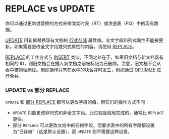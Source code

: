# REPLACE vs UPDATE

你可以通过更新或替换的方式来修改实时表（RT）或渗透表（PQ）中的现有数据。

[UPDATE](../../Data_creation_and_modification/Updating_documents/UPDATE.md) 用新值替换现有文档的 [行式存储](../../Creating_a_table/Data_types.md#行存储和列存储属性) 属性值。全文字段和列式属性不能被更新。如果需要更改全文字段或列式属性的内容，请使用 [REPLACE](../../Data_creation_and_modification/Updating_documents/REPLACE.md)。

[REPLACE](../../Data_creation_and_modification/Updating_documents/REPLACE.md) 的工作方式与 [INSERT](../../Data_creation_and_modification/Adding_documents_to_a_table/Adding_documents_to_a_real-time_table.md) 类似，不同之处在于，如果旧文档与新文档具有相同的 ID，则旧文档会在插入新文档之前被标记为已删除。注意，旧文档不会从表中被物理删除。删除操作只有在表中的块合并时发生，例如通过 [OPTIMIZE](../../Securing_and_compacting_a_table/Compacting_a_table.md) 进行合并。

### UPDATE vs 部分 REPLACE

`UPDATE` 和 [部分 REPLACE](../../Data_creation_and_modification/Updating_documents/REPLACE.md?client=REPLACE+SET) 都可以更改字段的值，但它们的操作方式不同：

- `UPDATE` 只能更改非列式和非全文字段。此过程是就地完成的，通常比 `REPLACE` 更快。
- 部分 `REPLACE` 可以更改文档中的任何字段，但要求表中的所有字段都设置为“已存储”（这是默认设置）。而 `UPDATE` 则不需要这种设置。

<!-- proofread -->
